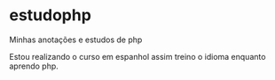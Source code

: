 # estudophp
Minhas anotações e estudos de php

Estou realizando o curso em espanhol assim treino o idioma enquanto aprendo php.
